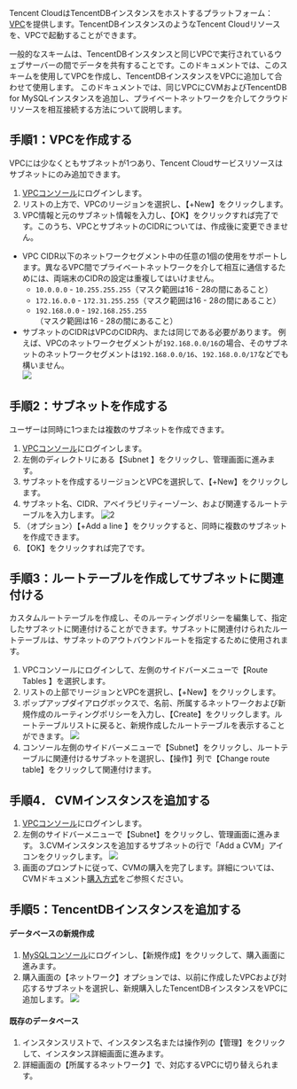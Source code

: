 Tencent CloudはTencentDBインスタンスをホストするプラットフォーム：[VPC](https://intl.cloud.tencent.com/document/product/215/535)を提供します。TencentDBインスタンスのようなTencent Cloudリソースを、VPCで起動することができます。

一般的なスキームは、TencentDBインスタンスと同じVPCで実行されているウェブサーバーの間でデータを共有することです。このドキュメントでは、このスキームを使用してVPCを作成し、TencentDBインスタンスをVPCに追加して合わせて使用します。
このドキュメントでは、同じVPCにCVMおよびTencentDB for MySQLインスタンスを追加し、プライベートネットワークを介してクラウドリソースを相互接続する方法について説明します。

## 手順1：VPCを作成する
VPCには少なくともサブネットが1つあり、Tencent Cloudサービスリソースはサブネットにのみ追加できます。
1. [VPCコンソール](https://console.cloud.tencent.com/vpc)にログインします。
2. リストの上方で、VPCのリージョンを選択し、【+New】をクリックします。
3. VPC情報と元のサブネット情報を入力し、【OK】をクリックすれば完了です。このうち、VPCとサブネットのCIDRについては、作成後に変更できません。
 - VPC CIDR以下のネットワークセグメント中の任意の1個の使用をサポートします。異なるVPC間でプライベートネットワークを介して相互に通信するためには、両端末のCIDRの設定は重複してはいけません。
    - `10.0.0.0` - `10.255.255.255`（マスク範囲は16 - 28の間にあること）
    - `172.16.0.0` - `172.31.255.255`（マスク範囲は16 - 28の間にあること）
    - `192.168.0.0` - `192.168.255.255` （マスク範囲は16 - 28の間にあること）
 - サブネットのCIDRはVPCのCIDR内、または同じである必要があります。
 例えば、VPCのネットワークセグメントが`192.168.0.0/16`の場合、そのサブネットのネットワークセグメントは`192.168.0.0/16`、`192.168.0.0/17`などでも構いません。  
![](https://main.qcloudimg.com/raw/46b5e21b88d43da6f2697906bb5bfc21.png)

## 手順2：サブネットを作成する
ユーザーは同時に1つまたは複数のサブネットを作成できます。
1. [VPCコンソール](https://console.cloud.tencent.com/vpc)にログインします。
2. 左側のディレクトリにある【Subnet 】をクリックし、管理画面に進みます。
3. サブネットを作成するリージョンとVPCを選択して、【+New】をクリックします。
4. サブネット名、CIDR、アベイラビリティーゾーン、および関連するルートテーブルを入力します。
![2](https://main.qcloudimg.com/raw/84bd6ce8469eae5d399ce96a89168299.png)
5. （オプション）【+Add a line 】をクリックすると、同時に複数のサブネットを作成できます。
6. 【OK】をクリックすれば完了です。

## 手順3：ルートテーブルを作成してサブネットに関連付ける
カスタムルートテーブルを作成し、そのルーティングポリシーを編集して、指定したサブネットに関連付けることができます。サブネットに関連付けられたルートテーブルは、サブネットのアウトバウンドルートを指定するために使用されます。
1. VPCコンソールにログインして、左側のサイドバーメニューで【Route Tables 】を選択します。
2. リストの上部でリージョンとVPCを選択し、【+New】をクリックします。
3. ポップアップダイアログボックスで、名前、所属するネットワークおよび新規作成のルーティングポリシーを入力し、【Create】をクリックします。ルートテーブルリストに戻ると、新規作成したルートテーブルを表示することができます。
![](https://main.qcloudimg.com/raw/4e59f2e780b5296fe85b204bd86b8b73.png)
4. コンソール左側のサイドバーメニューで【Subnet】をクリックし、ルートテーブルに関連付けるサブネットを選択し、【操作】列で【Change route  table】をクリックして関連付けます。

## 手順4． CVMインスタンスを追加する
1. [VPCコンソール](https://console.cloud.tencent.com/vpc)にログインします。
2. 左側のサイドバーメニューで【Subnet】をクリックし、管理画面に進みます。
3.CVMインスタンスを追加するサブネットの行で「Add a CVM」アイコンをクリックします。
![](https://main.qcloudimg.com/raw/2bafceab2bb6a5a31fe76844e19bb07e.png)
4. 画面のプロンプトに従って、CVMの購入を完了します。詳細については、CVMドキュメント[購入方式](https://intl.cloud.tencent.com/document/product/213/506)をご参照ください。

## 手順5：TencentDBインスタンスを追加する
#### データベースの新規作成
1. [MySQLコンソール](https://console.cloud.tencent.com/cdb)にログインし、【新規作成】をクリックして、購入画面に進みます。
2. 購入画面の【ネットワーク】オプションでは、以前に作成したVPCおよび対応するサブネットを選択し、新規購入したTencentDBインスタンスをVPCに追加します。
![](https://main.qcloudimg.com/raw/c8f5065a7ceafc763163b4abe82564bf.png)

#### 既存のデータベース
1. インスタンスリストで、インスタンス名または操作列の【管理】をクリックして、インスタンス詳細画面に進みます。
2. 詳細画面の【所属するネットワーク】で、対応するVPCに切り替えられます。

